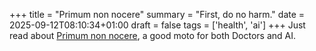 +++
title = "Primum non nocere"
summary = "First, do no harm."
date = 2025-09-12T08:10:34+01:00
draft = false
tags = ['health', 'ai']
+++
Just read about [Primum non nocere](https://en.wikipedia.org/wiki/Primum_non_nocere), a good moto for both Doctors and AI.
